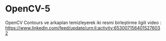 # OpenCV-5
OpenCV Contours ve arkaplan temizleyerek iki resmi birleştirme
ilgili video : https://www.linkedin.com/feed/update/urn:li:activity:6530071564015276032
